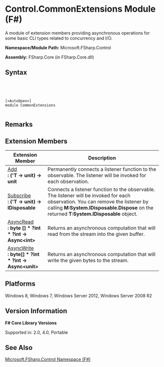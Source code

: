 # Control.CommonExtensions Module (F#)

A module of extension members providing asynchronous operations for some basic CLI types related to concurrency and I/O.

**Namespace/Module Path:** Microsoft.FSharp.Control

**Assembly:** FSharp.Core (in FSharp.Core.dll)


## Syntax



```




[<AutoOpen>]
module CommonExtensions


```





## Remarks

## Extension Members


|Extension Member|Description|
|----------------|-----------|
|[Add](http://msdn.microsoft.com/en-us/library/cf21f284-ab78-4628-9585-090df11336c5)<br />**: ('T -&gt; unit) -&gt; unit**|Permanently connects a listener function to the observable. The listener will be invoked for each observation.|
|[Subscribe](http://msdn.microsoft.com/en-us/library/cf21f284-ab78-4628-9585-090df11336c5)<br />**: ('T -&gt; unit) -&gt; IDisposable**|Connects a listener function to the observable. The listener will be invoked for each observation. You can remove the listener by calling **M:System.IDisposable.Dispose** on the returned **T:System.IDisposable** object.|
|[AsyncRead](http://msdn.microsoft.com/en-us/library/85698aaa-bdda-47e6-abed-3730f59fda5e)<br />**: byte [] &#42; ?int &#42; ?int -&gt; Async&lt;int&gt;**|Returns an asynchronous computation that will read from the stream into the given buffer.|
|[AsyncWrite](http://msdn.microsoft.com/en-us/library/1b0a2751-e42a-47e1-bd27-020224adc618)<br />**: byte[] &#42; ?int &#42; ?int -&gt; Async&lt;unit&gt;**|Returns an asynchronous computation that will write the given bytes to the stream.|

## Platforms
Windows 8, Windows 7, Windows Server 2012, Windows Server 2008 R2


## Version Information
**F# Core Library Versions**

Supported in: 2.0, 4.0, Portable




## See Also
[Microsoft.FSharp.Control Namespace &#40;F&#35;&#41;](Microsoft.FSharp.Control-Namespace-%5BFSharp%5D.md)

